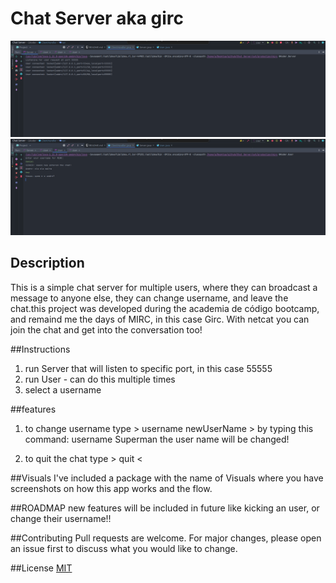 # Chat Server aka girc

![image](https://github.com/G-don/AC-ChatServer/blob/main/Chat%20Server/Visuals/1.png)
![image](https://github.com/G-don/AC-ChatServer/blob/main/Chat%20Server/Visuals/2.png)



## Description

This is a simple chat server for multiple users, where they can broadcast a message to anyone else, they can change username, and leave the chat.this project was developed during the academia de código bootcamp, and remaind me the days of MIRC, in this case Girc.
With netcat you can join the chat and get into the conversation too!

##Instructions

1. run Server that will listen to specific port, in this case 55555
2. run User - can do this multiple times
3. select a username 

##features 
1. to change username type > username newUserName >
by typing this command:
username Superman
the user name will be changed!

2. to quit the chat type > quit < 

##Visuals 
I've included a package with the name of Visuals where you have screenshots on how this app works and the flow. 

##ROADMAP
new features will be included in future like kicking an user, or change their username!! 

##Contributing
Pull requests are welcome. For major changes, please open an issue first to discuss what you would like to change.

##License
[MIT](https://choosealicense.com/licenses/mit/)





